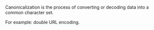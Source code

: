 Canonicalization is the process of converting or decoding data into a common character set.

For example: double URL encoding.